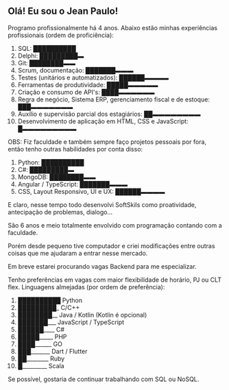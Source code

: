 ## Olá! Eu sou o Jean Paulo!

Programo profissionalmente há 4 anos. Abaixo estão minhas experiências profissionais (ordem de proficiência):

1. SQL: ██████████
2. Delphi: █████████▬
3. Git: ████████▬▬
4. Scrum, documentação: ███████▬▬▬
5. Testes (unitários e automatizados): ██████▬▬▬▬
6. Ferramentas de produtividade: █████▬▬▬▬▬
7. Criação e consumo de API's: ████▬▬▬▬▬▬
8. Regra de negócio, Sistema ERP, gerenciamento fiscal e de estoque: ███▬▬▬▬▬▬▬
9. Auxílio e supervisão parcial dos estagiários: ██▬▬▬▬▬▬▬▬
10. Desenvolvimento de aplicação em HTML, CSS e JavaScript: █▬▬▬▬▬▬▬▬▬

OBS: Fiz faculdade e também sempre faço projetos pessoais por fora, então tenho outras habilidades por conta disso:
1. Python: ██████████
2. C#: █████████▬
3. MongoDB: ████████▬▬
4. Angular / TypeScript: ███████▬▬▬
5. CSS, Layout Responsivo, UI e UX: ██████▬▬▬▬

E claro, nesse tempo todo desenvolvi SoftSkils como proatividade, antecipação de problemas, dialogo...

São 6 anos e meio totalmente envolvido com programação contando com a faculdade.

Porém desde pequeno tive computador e criei modificações entre outras coisas que me ajudaram a entrar nesse mercado.

Em breve estarei procurando vagas Backend para me especializar.

Tenho preferências em vagas com maior flexibilidade de horário, PJ ou CLT flex.
Linguagens almejadas (por ordem de preferência):
1. ██████████ Python
2. █████████_ C/C++
3. ████████__ Java / Kotlin (Kotlin é opcional)
4. ███████___ JavaScript / TypeScript
5. ██████____ C#
6. █████_____ PHP
7. ████______ GO
8. ███_______ Dart / Flutter
9. ██________ Ruby
10. █_________ Scala

Se possível, gostaria de continuar trabalhando com SQL ou NoSQL.
